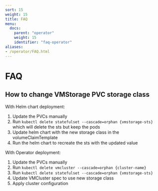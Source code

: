 ```yaml
---
sort: 15
weight: 15
title: FAQ
menu:
  docs:
    parent: "operator"
    weight: 15
    identifier: "faq-operator"
aliases:
- /operator/FAQ.html
---
```


# FAQ

## How to change VMStorage PVC storage class

With Helm chart deployment:

1. Update the PVCs manually
2. Run `kubectl delete statefulset --cascade=orphan {vmstorage-sts}` which will delete the sts but keep the pods
3. Update helm chart with the new storage class in the volumeClaimTemplate
4. Run the helm chart to recreate the sts with the updated value

With Operator deployment:

1. Update the PVCs manually
2. Run `kubectl delete vmcluster --cascade=orphan {cluster-name}`
3. Run `kubectl delete statefulset --cascade=orphan {vmstorage-sts}`
4. Update VMCluster spec to use new storage class
5. Apply cluster configuration
